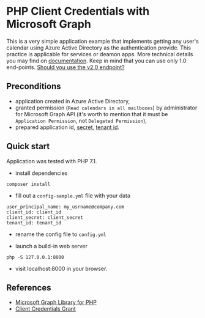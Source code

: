 PHP Client Credentials with Microsoft Graph
=============================

This is a very simple application example that implements getting any user's calendar using 
Azure Active Directory as the authentication provide. This practice is applicable for services or deamon apps. 
More technical details you may find on 
[documentation](https://developer.microsoft.com/en-us/graph/docs/authorization/app_only). Keep in mind that you
can use only 1.0 end-points. [Should you use the v2.0 endpoint?](https://docs.microsoft.com/pl-pl/azure/active-directory/develop/active-directory-v2-limitations) 

Preconditions
------------
*  application created in Azure Active Directory,
*  granted permission (`Read calendars in all mailboxes`) by administrator for Microsoft Graph API 
(it's worth to mention that it must be `Application Permission`, not `Delegated Permission`),
*  prepared application id, [secret](https://auth0.com/docs/connections/enterprise/azure-active-directory#4-create-the-key), [tenant id](https://stackoverflow.com/questions/26384034/how-to-get-the-azure-account-tenant-id/41028320#41028320).


Quick start
------------

Application was tested with PHP 7.1. 

* install dependencies

`composer install`

* fill out a `config-sample.yml` file with your data

```
user_principal_name: my_usrname@company.com
client_id: client_id
client_secret: client_secret
tenant_id: tenant_id
```

* rename the config file to `config.yml`

* launch a build-in web server 

`php -S 127.0.0.1:8000`

* visit localhost:8000 in your browser.

References
------------

* [Microsoft Graph Library for PHP](https://github.com/microsoftgraph/msgraph-sdk-php)
* [Client Credentials Grant](https://tools.ietf.org/html/rfc6749#section-4.4) 